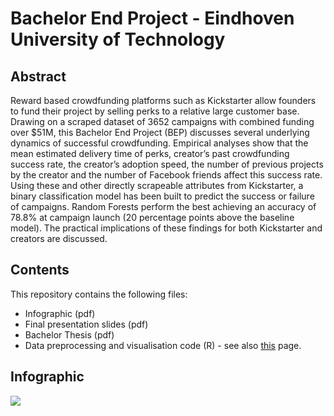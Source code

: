 # Bachelor End Project - Eindhoven University of Technology

## Abstract
Reward based crowdfunding platforms such as Kickstarter allow founders to fund their project by selling perks to a relative large customer base. Drawing on a scraped dataset of 3652 campaigns with combined funding over $51M, this Bachelor End Project (BEP) discusses several underlying dynamics of successful crowdfunding. Empirical analyses show that the mean estimated delivery time of perks, creator’s past crowdfunding success rate, the creator’s adoption speed, the number of previous projects by the creator and the number of Facebook friends affect this success rate. Using these and other directly scrapeable attributes from Kickstarter, a binary classification model has been built to predict the success or failure of campaigns. Random Forests perform the best achieving an accuracy of 78.8% at campaign launch (20 percentage points above the baseline model). The practical implications of these findings for both Kickstarter and creators are discussed.

## Contents
This repository contains the following files: 
* Infographic (pdf)
* Final presentation slides (pdf)
* Bachelor Thesis (pdf)
* Data preprocessing and visualisation code (R) - see also [this](http://royklnl84.eightyfour.axc.nl/kickstarter.html) page.

## Infographic
<img src="https://preview.ibb.co/iWaJiG/2017_06_12_Infographic_BEP.jpg" />
